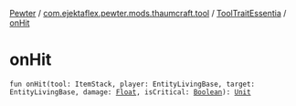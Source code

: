 [Pewter](../../index.md) / [com.ejektaflex.pewter.mods.thaumcraft.tool](../index.md) / [ToolTraitEssentia](index.md) / [onHit](./on-hit.md)

# onHit

`fun onHit(tool: ItemStack, player: EntityLivingBase, target: EntityLivingBase, damage: `[`Float`](https://kotlinlang.org/api/latest/jvm/stdlib/kotlin/-float/index.html)`, isCritical: `[`Boolean`](https://kotlinlang.org/api/latest/jvm/stdlib/kotlin/-boolean/index.html)`): `[`Unit`](https://kotlinlang.org/api/latest/jvm/stdlib/kotlin/-unit/index.html)